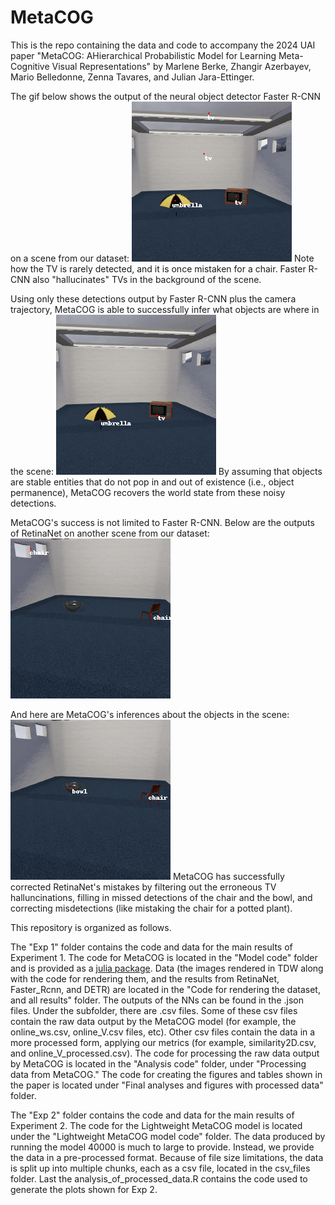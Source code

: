 # MetaCOG

This is the repo containing the data and code to accompany the 2024 UAI paper "MetaCOG: AHierarchical Probabilistic Model for Learning Meta-Cognitive Visual Representations" by Marlene Berke, Zhangir Azerbayev, Mario Belledonne, Zenna Tavares, and Julian Jara-Ettinger.

The gif below shows the output of the neural object detector Faster R-CNN on a scene from our dataset: 
![faster_rcnn_scene6.gif](demos/faster_rcnn_scene6.gif)
Note how the TV is rarely detected, and it is once mistaken for a chair. Faster R-CNN also "hallucinates" TVs in the background of the scene.

Using only these detections output by Faster R-CNN plus the camera trajectory, MetaCOG is able to successfully infer what objects are where in the scene:
![metacog_faster_rcnn_scene6.gif](demos/metacog_faster_rcnn_scene6.gif)
By assuming that objects are stable entities that do not pop in and out of existence (i.e., object permanence), MetaCOG recovers the world state from these noisy detections.

MetaCOG's success is not limited to Faster R-CNN. Below are the outputs of RetinaNet on another scene from our dataset:
![retinanet_scene36.gif](demos/retinanet_scene36.gif)


And here are MetaCOG's inferences about the objects in the scene:
![metacog_retinanet_scene36.gif](demos/metacog_retinanet_scene36.gif)
MetaCOG has successfully corrected RetinaNet's mistakes by filtering out the erroneous TV halluncinations, filling in missed detections of the chair and the bowl, and correcting misdetections (like mistaking the chair for a potted plant).



This repository is organized as follows.

The "Exp 1" folder contains the code and data for the main results of Experiment 1. The code for MetaCOG is located in the "Model code" folder and is provided as a [julia package](https://julialang.org/packages/). Data (the images rendered in TDW along with the code for rendering them, and the results from RetinaNet, Faster_Rcnn, and DETR) are located in the "Code for rendering the dataset, and all results" folder. The outputs of the NNs can be found in the .json files. Under the subfolder, there are .csv files. Some of these csv files contain the raw data output by the MetaCOG model (for example, the online_ws.csv, online_V.csv files, etc). Other csv files contain the data in a more processed form, applying our metrics (for example, similarity2D.csv, and online_V_processed.csv). The code for processing the raw data output by MetaCOG is located in the "Analysis code" folder, under "Processing data from MetaCOG." The code for creating the figures and tables shown in the paper is located under "Final analyses and figures with processed data" folder.

The "Exp 2" folder contains the code and data for the main results of Experiment 2. The code for the Lightweight MetaCOG model is located under the "Lightweight MetaCOG model code" folder. The data produced by running the model 40000 is much to large to provide. Instead, we provide the data in a pre-processed format. Because of file size limitations, the data is split up into multiple chunks, each as a csv file, located in the csv_files folder. Last the analysis_of_processed_data.R contains the code used to generate the plots shown for Exp 2.

